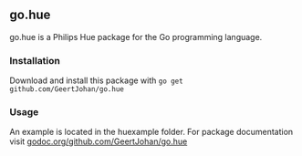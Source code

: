 ## go.hue
go.hue is a Philips Hue package for the Go programming language.

### Installation
Download and install this package with `go get github.com/GeertJohan/go.hue`

### Usage
An example is located in the huexample folder. For package documentation visit [godoc.org/github.com/GeertJohan/go.hue](godoc.org/github.com/GeertJohan/go.hue)